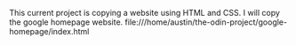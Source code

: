 This current project is copying a website using HTML and CSS. I will copy the 
google homepage website.
file:///home/austin/the-odin-project/google-homepage/index.html
